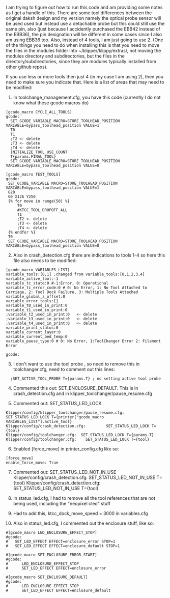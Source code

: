 I am trying to figure out how to run this code and am providing some notes as I get a handle of this. There are some tool differences between the original daksh design and my version namely the optical probe sensor will be used used but instead use a detachable probe but this could still use the same pin, also (just because I accidently purchased the EBB42 instead of the EBB36), the pin designation will be different in some cases since I also am using EBB36 too. Also, instead of 4 tools, I am just going to use 2. (One of the things you need to do when installing this is that you need to move the files in the modules folder into  ~/klipper/klippy/extras/, not moving the modules directory and subdirectories, but the files in the directory/subdirectories, since they are modules typically installed from other github repos).

If you use less or more tools then just 4 (in my case I am using 2), then you need to make sure you indicate that. Here is a list of areas that may need to be modified:</li>

 1. In toolchange_management.cfg, you have this code (currently I do not know what these gcode macros do)

   ```
[gcode_macro CYCLE_ALL_TOOLS]
gcode:
     SET_GCODE_VARIABLE MACRO=STORE_TOOLHEAD_POSITION VARIABLE=bypass_toolhead_position VALUE=1
     T0
     T1
     ;T2 <- delete
     ;T3 <- delete
     ;T4 <- delete
     INITIALIZE_TOOL_USE_COUNT
     T{params.FINAL_TOOL}
     SET_GCODE_VARIABLE MACRO=STORE_TOOLHEAD_POSITION VARIABLE=bypass_toolhead_position VALUE=0

[gcode_macro TEST_TOOLS]
  gcode:
    SET_GCODE_VARIABLE MACRO=STORE_TOOLHEAD_POSITION VARIABLE=bypass_toolhead_position VALUE=1
    G28
    G0 X126 Y250
    {% for move in range(50) %}
        T0
        #KTCC_TOOL_DROPOFF_ALL
        T1
        ;T2 <- delete
        ;T3 <- delete
        ;T4 <- delete
    {% endfor %}
    T0
    SET_GCODE_VARIABLE MACRO=STORE_TOOLHEAD_POSITION VARIABLE=bypass_toolhead_position VALUE=0
```

  2. Also in crash_detection.cfg there are indications to tools 1-4 so here this file also needs to be modified:
```
[gcode_macro VARIABLES_LIST]
variable_tools:[0,1] ;changed from variable_tools:[0,1,2,3,4]
variable_active_tool:-1
variable_tc_state:0 #-1:Error, 0: Operational
variable_tc_error_code:0 # 0: No Error, 1: No Tool Attached to Carriage, 2: Tool Dock Failure, 3: Multiple Tools Attached  
variable_global_z_offset:0
variable_error_tools:[]
variable_t0_used_in_print:0
variable_t1_used_in_print:0
;variable_t2_used_in_print:0   <- delete
;variable_t3_used_in_print:0   <- delete
;variable_t4_used_in_print:0   <- delete
variable_print_status:0
variable_current_layer:0
variable_current_bed_temp:0
variable_pause_type:0 # 0: No Error, 1:ToolChanger Error 2: Filament Error

gcode:
```

  3.  I don't want to use the tool probe , so need to remove this in toolchanger.cfg, need to comment out this lines:
```
  ;SET_ACTIVE_TOOL_PROBE T={params.T} ; no setting active tool probe
```

  4. Commented this out: SET_ENCLOSURE_DEFAULT. 
This is in crash_detection.cfg and in klipper_toolchanger/pause_resume.cfg

  5. Commented out: SET_STATUS_LED_LOCK
```   
Klipper/config/klipper_toolchanger/pause_resume.cfg:		SET_STATUS_LED_LOCK T={printer["gcode_macro VARIABLES_LIST"].active_tool}
Klipper/config/crash_detection.cfg:			SET_STATUS_LED_LOCK T={tool}
Klipper/config/toolchanger.cfg:  SET_STATUS_LED_LOCK T={params.T}
Klipper/config/toolchanger.cfg:    SET_STATUS_LED_LOCK T={tool}
```

  6. Enabled [force_move] in printer_config.cfg like so:
```   
[force_move]
enable_force_move: True
```

  7. Commented out: SET_STATUS_LED_NOT_IN_USE
Klipper/config/crash_detection.cfg:		  		SET_STATUS_LED_NOT_IN_USE T={tool}
Klipper/config/crash_detection.cfg:  	 SET_STATUS_LED_NOT_IN_USE T={tool}

  8. In status_led.cfg, I had to remove all the tool references that are not being used, including the "neopixel cled" stuff 

  9. Had to add this, ktcc_dock_move_speed = 3000 in variables.cfg

  10. Also in status_led.cfg, I commented out the enclosure stuff, like so:

```
#[gcode_macro LED_ENCLOSURE_EFFECT_STOP]
#gcode:
#   SET_LED_EFFECT EFFECT=enclosure_error STOP=1
#   SET_LED_EFFECT EFFECT=enclosure_default STOP=1

#[gcode_macro SET_ENCLOSURE_ERROR_START]
#gcode:
#      LED_ENCLOSURE_EFFECT_STOP
#      SET_LED_EFFECT EFFECT=enclosure_error  
   
#[gcode_macro SET_ENCLOSURE_DEFAULT]
#gcode:
#      LED_ENCLOSURE_EFFECT_STOP
#      SET_LED_EFFECT EFFECT=enclosure_default 
```


